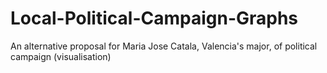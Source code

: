 # Local-Political-Campaign-Graphs
An alternative proposal for Maria Jose Catala, Valencia's major, of political campaign (visualisation)
